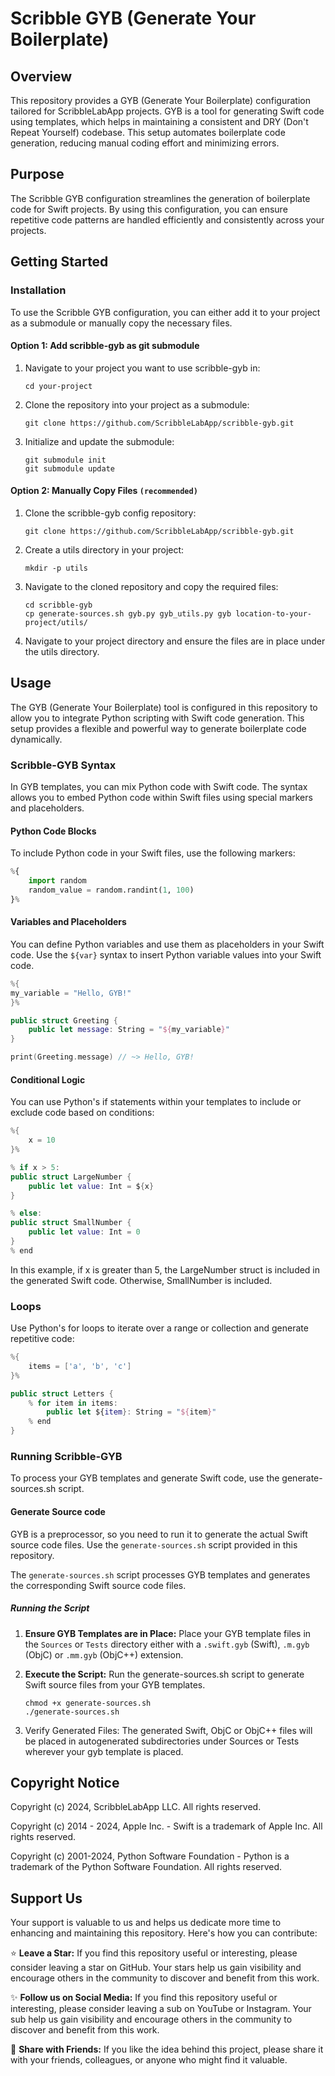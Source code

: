 # Scribble GYB (Generate Your Boilerplate)

## Overview

This repository provides a GYB (Generate Your Boilerplate) configuration tailored for ScribbleLabApp projects. GYB is a tool for generating Swift code using templates, which helps in maintaining a consistent and DRY (Don't Repeat Yourself) codebase. This setup automates boilerplate code generation, reducing manual coding effort and minimizing errors.

## Purpose 

The Scribble GYB configuration streamlines the generation of boilerplate code for Swift projects. By using this configuration, you can ensure repetitive code patterns are handled efficiently and consistently across your projects.

## Getting Started

### Installation

To use the Scribble GYB configuration, you can either add it to your project as a submodule or manually copy the necessary files.

#### Option 1: Add scribble-gyb as git submodule

1. Navigate to your project you want to use scribble-gyb in:

   ```shell
   cd your-project
   ```

2. Clone the repository into your project as a submodule:

    ```shell
    git clone https://github.com/ScribbleLabApp/scribble-gyb.git
    ```
3. Initialize and update the submodule:
    
    ```shell
    git submodule init
    git submodule update
    ```

#### Option 2: Manually Copy Files `(recommended)`

1. Clone the scribble-gyb config repository:

    ```shell
    git clone https://github.com/ScribbleLabApp/scribble-gyb.git
    ```

2. Create a utils directory in your project:   
   ```shell
   mkdir -p utils
   ```

3. Navigate to the cloned repository and copy the required files:

   ```shell
   cd scribble-gyb
   cp generate-sources.sh gyb.py gyb_utils.py gyb location-to-your-project/utils/
   ```

4. Navigate to your project directory and ensure the files are in place under the utils directory.

## Usage

The GYB (Generate Your Boilerplate) tool is configured in this repository to allow you to integrate Python scripting with Swift code generation. This setup provides a flexible and powerful way to generate boilerplate code dynamically.

### Scribble-GYB Syntax

In GYB templates, you can mix Python code with Swift code. The syntax allows you to embed Python code within Swift files using special markers and placeholders.

#### Python Code Blocks

To include Python code in your Swift files, use the following markers:

```python
%{
    import random
    random_value = random.randint(1, 100)
}%
```

#### Variables and Placeholders

You can define Python variables and use them as placeholders in your Swift code. Use the `${var}` syntax to insert Python variable values into your Swift code.

```swift
%{
my_variable = "Hello, GYB!"
}%

public struct Greeting {
    public let message: String = "${my_variable}"
}

print(Greeting.message) // ~> Hello, GYB!
```

#### Conditional Logic

You can use Python's if statements within your templates to include or exclude code based on conditions:

```swift
%{
    x = 10
}%

% if x > 5:
public struct LargeNumber {
    public let value: Int = ${x}
}

% else:
public struct SmallNumber {
    public let value: Int = 0
}
% end
```

In this example, if x is greater than 5, the LargeNumber struct is included in the generated Swift code. Otherwise, SmallNumber is included.

### Loops

Use Python's for loops to iterate over a range or collection and generate repetitive code:

```swift
%{
    items = ['a', 'b', 'c']
}%

public struct Letters {
    % for item in items:
        public let ${item}: String = "${item}"
    % end
}
```

### Running Scribble-GYB

To process your GYB templates and generate Swift code, use the generate-sources.sh script.

#### Generate Source code

GYB is a preprocessor, so you need to run it to generate the actual Swift source code files. Use the `generate-sources.sh` script provided in this repository.

The `generate-sources.sh` script processes GYB templates and generates the corresponding Swift source code files.

##### Running the Script

1. **Ensure GYB Templates are in Place:** Place your GYB template files in the `Sources` or `Tests` directory either with a `.swift.gyb` (Swift), `.m.gyb` (ObjC) or `.mm.gyb` (ObjC++) extension.

2. **Execute the Script:** Run the generate-sources.sh script to generate Swift source files from your GYB templates.

    ```shell
    chmod +x generate-sources.sh
    ./generate-sources.sh
    ```

3. Verify Generated Files: The generated Swift, ObjC or ObjC++ files will be placed in autogenerated subdirectories under Sources or Tests wherever your gyb template is placed.

## Copyright Notice

Copyright (c) 2024, ScribbleLabApp LLC. All rights reserved.

Copyright (c) 2014 - 2024, Apple Inc. -
Swift is a trademark of Apple Inc. All rights reserved.

Copyright (c) 2001-2024, Python Software Foundation -
Python is a trademark of the Python Software Foundation. All rights reserved.

## Support Us

Your support is valuable to us and helps us dedicate more time to enhancing and maintaining this repository. Here's how you can contribute:

⭐️ **Leave a Star:** If you find this repository useful or interesting, please consider leaving a star on GitHub. Your stars help us gain visibility and encourage others in the community to discover and benefit from this work.

✨ **Follow us on Social Media:** If you find this repository useful or interesting, please consider leaving a sub on YouTube or Instagram. Your sub help us gain visibility and encourage others in the community to discover and benefit from this work.

📲 **Share with Friends:** If you like the idea behind this project, please share it with your friends, colleagues, or anyone who might find it valuable.
